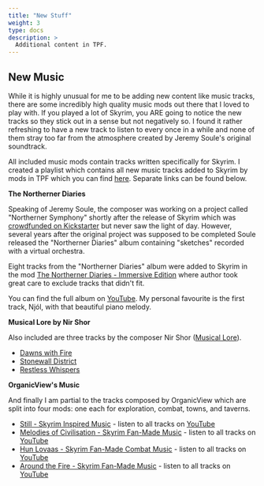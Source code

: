 ```yaml
---
title: "New Stuff"
weight: 3
type: docs
description: >
  Additional content in TPF.
---
```


## New Music

While it is highly unusual for me to be adding new content like music tracks, there are some incredibly high quality music mods out there that I loved to play with. If you played a lot of Skyrim, you ARE going to notice the new tracks so they stick out in a sense but not negatively so. I found it rather refreshing to have a new track to listen to every once in a while and none of them stray too far from the atmosphere created by Jeremy Soule's original soundtrack.

All included music mods contain tracks written specifically for Skyrim. I created a playlist which contains all new music tracks added to Skyrim by mods in TPF which you can find [here](https://www.youtube.com/playlist?list=PLj_QypS-aCNNyUBLpYsFAeCJk1Zq0xnmV). Separate links can be found below.

**The Northerner Diaries**

Speaking of Jeremy Soule, the composer was working on a project called "Northerner Symphony" shortly after the release of Skyrim which was [crowdfunded on Kickstarter](https://www.kickstarter.com/projects/499808045/from-the-composer-of-skyrim-soule-symphony-no-1/description) but never saw the light of day. However, several years after the original project was supposed to be completed Soule released the "Northerner Diaries" album containing "sketches" recorded with a virtual orchestra.

Eight tracks from the "Northerner Diaries" album were added to Skyrim in the mod [The Northerner Diaries - Immersive Edition](https://www.nexusmods.com/skyrimspecialedition/mods/28108) where author took great care to exclude tracks that didn't fit.

You can find the full album on [YouTube](https://www.youtube.com/watch?v=XMAs_C_7Gp4). My personal favourite is the first track, Njól, with that beautiful piano melody.

**Musical Lore by Nir Shor**

Also included are three tracks by the composer Nir Shor ([Musical Lore](https://www.nexusmods.com/skyrimspecialedition/mods/3200)).

- [Dawns with Fire](https://www.youtube.com/watch?v=IDeXX8mCngc)
- [Stonewall District](https://www.youtube.com/watch?v=XTHWeX285LU)
- [Restless Whispers](https://www.youtube.com/watch?v=7Pe2zVegBT4)

**OrganicView's Music**

And finally I am partial to the tracks composed by OrganicView which are split into four mods: one each for exploration, combat, towns, and taverns.

- [Still - Skyrim Inspired Music](https://www.nexusmods.com/skyrimspecialedition/mods/19401) - listen to all tracks on [YouTube](https://youtu.be/dgfz2ZGEU-E)
- [Melodies of Civilisation - Skyrim Fan-Made Music](https://www.nexusmods.com/skyrimspecialedition/mods/30014) - listen to all tracks on [YouTube](https://youtu.be/OyZrAv14DiM)
- [Hun Lovaas - Skyrim Fan-Made Combat Music](https://www.nexusmods.com/skyrimspecialedition/mods/16123) - listen to all tracks on [YouTube](https://youtu.be/x7Ge_c2Txdw)
- [Around the Fire - Skyrim Fan-Made Music](https://www.nexusmods.com/skyrimspecialedition/mods/36144) - listen to all tracks on [YouTube](https://youtu.be/rBptKrAIOj4)